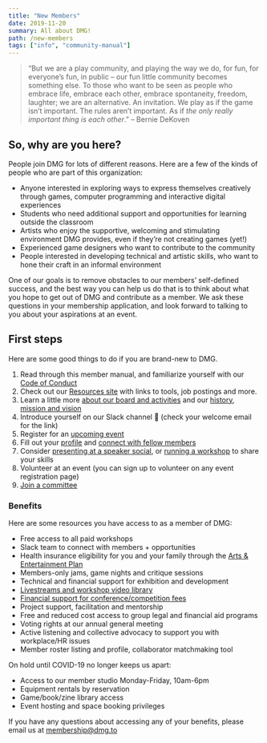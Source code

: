 ```yaml
---
title: "New Members"
date: 2019-11-20
summary: All about DMG!
path: /new-members
tags: ["info", "community-manual"]
---
```


> “But we are a play community, and playing the way we do, for fun, for everyone’s fun, in public – our fun little community becomes something else. To those who want to be seen as people who embrace life, embrace each other, embrace spontaneity, freedom, laughter; we are an alternative. An invitation. We play as if the game isn’t important. The rules aren’t important. As if _the only really important thing is each other_.” – Bernie DeKoven

## So, why are you here?

People join DMG for lots of different reasons. Here are a few of the kinds of people who are part of this organization:

- Anyone interested in exploring ways to express themselves creatively through games, computer programming and interactive digital experiences
- Students who need additional support and opportunities for learning outside the classroom
- Artists who enjoy the supportive, welcoming and stimulating environment DMG provides, even if they’re not creating games \(yet!\)
- Experienced game designers who want to contribute to the community
- People interested in developing technical and artistic skills, who want to hone their craft in an informal environment

One of our goals is to remove obstacles to our members’ self-defined success, and the best way you can help us do that is to think about what you hope to get out of DMG and contribute as a member. We ask these questions in your membership application, and look forward to talking to you about your aspirations at an event.

## First steps

Here are some good things to do if you are brand-new to DMG.

1. Read through this member manual, and familiarize yourself with our [Code of Conduct](https://manual.dmg.to/code-of-conduct)
2. Check out our [Resources site](https://resources.dmg.to) with links to tools, job postings and more.
3. Learn a little more [about our board and activities](https://dmg.to/about) and our [history, mission and vision](/manual/about-dmg/)
4. Introduce yourself on our Slack channel 👋 (check your welcome email for the link)
5. Register for an [upcoming event](https://dmg.to/events)
6. Fill out your [profile](https://dmg.to/members/profile/edit) and [connect with fellow members](https://dmg.to/members/social)
7. Consider [presenting at a speaker social](/manual/how-to-present-at-a-social/), or [running a workshop](https://dmg.to/applications/workshop-proposal) to share your skills
8. Volunteer at an event (you can sign up to volunteer on any event registration page)
9. [Join a committee](/tag/committees/)

### Benefits

Here are some resources you have access to as a member of DMG:

- Free access to all paid workshops
- Slack team to connect with members + opportunities
- Health insurance eligibility for you and your family through the [Arts & Entertainment Plan](https://www.aeplan.ca/guest)
- Members-only jams, game nights and critique sessions
- Technical and financial support for exhibition and development
- [Livestreams and workshop video library](https://dmg.to/members/bulletin)
- [Financial support for conference/competition fees](/manual/festival-fee-policy/)
- Project support, facilitation and mentorship
- Free and reduced cost access to group legal and financial aid programs
- Voting rights at our annual general meeting
- Active listening and collective advocacy to support you with workplace/HR issues
- Member roster listing and profile, collaborator matchmaking tool

On hold until COVID-19 no longer keeps us apart:

- Access to our member studio Monday-Friday, 10am-6pm
- Equipment rentals by reservation
- Game/book/zine library access
- Event hosting and space booking privileges

If you have any questions about accessing any of your benefits, please email us at [membership@dmg.to](mailto:membership@dmg.to)
